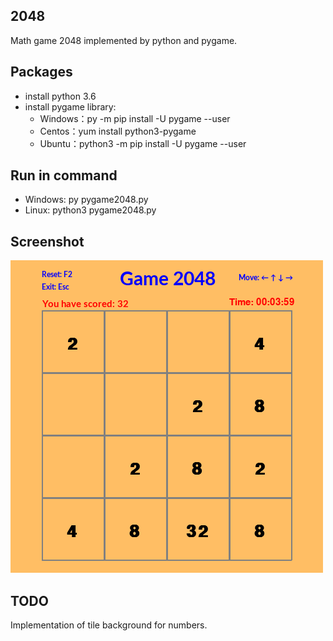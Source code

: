 ## 2048
Math game 2048 implemented by python and pygame.

## Packages
* install python 3.6
* install pygame library:
  - Windows：py -m pip install -U pygame --user
  - Centos：yum install python3-pygame
  - Ubuntu：python3 -m pip install -U pygame --user

## Run in command
- Windows: py pygame2048.py 
- Linux: python3 pygame2048.py

## Screenshot
![GUI](./2048_ubuntu.png)

## TODO

Implementation of tile background for numbers.